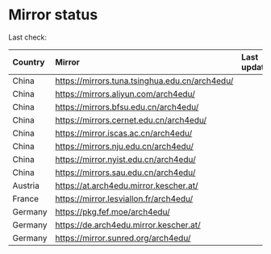 <script src="./time.js"></script>
# Mirror status
Last check: <script type="text/javascript">localize(1728152830.7461758);</script>

|Country|Mirror|Last update|
|:------|:-----|:----------|
|China|https://mirrors.tuna.tsinghua.edu.cn/arch4edu/|<script type="text/javascript">localize(1728067386);</script>|
|China|https://mirrors.aliyun.com/arch4edu/|<script type="text/javascript">localize(1728110521);</script>|
|China|https://mirrors.bfsu.edu.cn/arch4edu/|<script type="text/javascript">localize(1728110521);</script>|
|China|https://mirrors.cernet.edu.cn/arch4edu/|<script type="text/javascript">localize(1728067386);</script>|
|China|https://mirror.iscas.ac.cn/arch4edu/|<script type="text/javascript">localize(1728067386);</script>|
|China|https://mirrors.nju.edu.cn/arch4edu/|<script type="text/javascript">localize(1728067386);</script>|
|China|https://mirror.nyist.edu.cn/arch4edu/|<script type="text/javascript">localize(1728067386);</script>|
|China|https://mirrors.sau.edu.cn/arch4edu/|<script type="text/javascript">localize(1728110521);</script>|
|Austria|https://at.arch4edu.mirror.kescher.at/|<script type="text/javascript">localize(1728110521);</script>|
|France|https://mirror.lesviallon.fr/arch4edu/|<script type="text/javascript">localize(1728067386);</script>|
|Germany|https://pkg.fef.moe/arch4edu/|<script type="text/javascript">localize(1728110521);</script>|
|Germany|https://de.arch4edu.mirror.kescher.at/|<script type="text/javascript">localize(1728110521);</script>|
|Germany|https://mirror.sunred.org/arch4edu/|<script type="text/javascript">localize(1728110521);</script>|

<script src="./tablefilter/tablefilter.js"></script>
<script src="./table.js"></script>